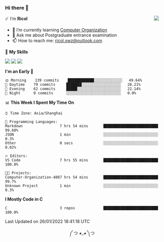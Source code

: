 ### Hi there 👋

<a href="#">
  <img align="right" src="https://github-readme-stats.vercel.app/api?username=Ricolxwz&count_private=true&show_icons=true&theme=prussian" />
</a>

☄️ I‘m **Ricol**

- 🌱 I’m currently learning [Computer Organization](https://github.com/Ricolxwz/Computer-Organization-408)
- 💬 Ask me about Postgraduate entrance examination
- 📫 How to reach me: ricol.xwz@outlook.com

🌟 **My Skills**

![](https://img.shields.io/badge/-Git-000000?style=flat-square&logo=git&logoColor=fff)
![](https://img.shields.io/badge/-C-3e74a2?style=flat-square&logo=C&logoColor=fff)
![](https://img.shields.io/badge/-Python-4fc08d?style=flat-square&logo=python&logoColor=fff)

<!--START_SECTION:waka-->
**I'm an Early 🐤** 

```text
🌞 Morning    139 commits    ████████████░░░░░░░░░░░░░   49.64% 
🌆 Daytime    79 commits     ███████░░░░░░░░░░░░░░░░░░   28.21% 
🌃 Evening    62 commits     █████░░░░░░░░░░░░░░░░░░░░   22.14% 
🌙 Night      0 commits      ░░░░░░░░░░░░░░░░░░░░░░░░░   0.0%

```


📊 **This Week I Spent My Time On** 

```text
⌚︎ Time Zone: Asia/Shanghai

💬 Programming Languages: 
Markdown                 7 hrs 54 mins       █████████████████████████   99.68% 
JSON                     1 min               ░░░░░░░░░░░░░░░░░░░░░░░░░   0.3% 
Other                    0 secs              ░░░░░░░░░░░░░░░░░░░░░░░░░   0.02%

🔥 Editors: 
VS Code                  7 hrs 55 mins       █████████████████████████   100.0%

🐱‍💻 Projects: 
Computer-Organization-4087 hrs 54 mins       █████████████████████████   99.7% 
Unknown Project          1 min               ░░░░░░░░░░░░░░░░░░░░░░░░░   0.3%

```

**I Mostly Code in C** 

```text
C                        3 repos             █████████████████████████   100.0%

```



 Last Updated on 26/01/2022 18:41:18 UTC
<!--END_SECTION:waka-->

<div align="center">
༼ つ ◕_◕ ༽つ
</div>
